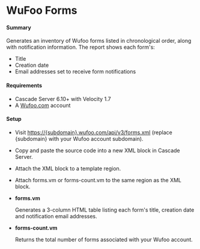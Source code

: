 # WuFoo Forms #

#### Summary ####
 Generates an inventory of Wufoo forms listed in chronological order, along with notification information.
 The report shows each form's:
* Title
* Creation date
* Email addresses set to receive form notifications

#### Requirements ####
* Cascade Server 6.10+ with Velocity 1.7
* A [Wufoo.com](http://wufoo.com) account

#### Setup ####
* Visit [https://{subdomain}.wufoo.com/api/v3/forms.xml](http://help.wufoo.com/articles/en_US/SurveyMonkeyArticleType/The-Forms-API) (replace {subdomain} with your Wufoo account subdomain).
* Copy and paste the source code into a new XML block in Cascade Server.
* Attach the XML block to a template region.
* Attach forms.vm or forms-count.vm to the same region as the XML block.

* **forms.vm**
	
	Generates a 3-column HTML table listing each form's title, creation date and notification email addresses.

* **forms-count.vm**

	Returns the total number of forms associated with your Wufoo account.
